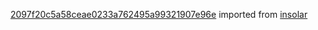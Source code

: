 [2097f20c5a58ceae0233a762495a99321907e96e](https://github.com/insolar/insolar/commit/2097f20c5a58ceae0233a762495a99321907e96e) imported from [insolar](https://github.com/insolar/insolar)
